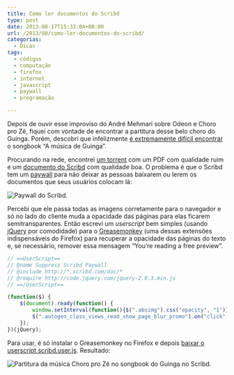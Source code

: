 ```yaml
---
title: Como ler documentos do Scribd
type: post
date: 2013-08-17T15:33:04+00:00
url: /2013/08/como-ler-documentos-do-scribd/
categorias:
  - Dicas
tags:
  - códigos
  - computação
  - firefox
  - internet
  - javascript
  - paywall
  - programação

---
```

<span class="embed-youtube" style="text-align:center; display: block;"></span>

Depois de ouvir esse improviso do André Mehmari sobre Odeon e Choro pro Zé, fiquei com vontade de encontrar a partitura desse belo choro do Guinga. Porém, descobri que infelizmente [é extremamente difícil encontrar][1] o songbook “A música de Guinga”.

Procurando na rede, encontrei [um torrent][2] com um PDF com qualidade ruim e um [documento do Scribd][3] com qualidade boa. O problema é que o Scribd tem um [paywall][4] para não deixar as pessoas baixarem ou lerem os documentos que seus usuários colocam lá:

![Paywall do Scribd.](/wp-content/uploads/2013/08/free-preview-650x468.png)

Percebi que ele passa todas as imagens corretamente para o navegador e só no lado do cliente muda a opacidade das páginas para elas ficarem semitransparentes. Então escrevi um _userscript_ bem simples (usando [jQuery][6] por comodidade) para o [Greasemonkey][7] (uma dessas extensões indispensáveis do Firefox) para recuperar a opacidade das páginas do texto e, se necessário, remover essa mensagem “You’re reading a free preview”.

```javascript
// ==UserScript==
// @name Suppress Scribd Paywall
// @include http://*.scribd.com/doc/*
// @require http://code.jquery.com/jquery-2.0.3.min.js
// ==/UserScript==

(function($) {
    $(document).ready(function() {
        window.setInterval(function(){$(".absimg").css("opacity", "1")}, 1000);
        $(".autogen_class_views_read_show_page_blur_promo").on("click", function(e) { $(this).hide(); });
    });
})(jQuery);
```

Para usar, é só instalar o Greasemonkey no Firefox e depois [baixar o userscript scribd.user.js][8]. Resultado:

![Partitura da música Choro pro Zé no songbook do Guinga no Scribd.](/wp-content/uploads/2013/08/choro-pro-ze-650x532.png)

 [1]: http://www.violao.org/topic/6896-songbook-a-musica-de-guinga/
 [2]: https://torrentz.eu/efd777a6a64d1dd7e53f358e388a6409925f5af6
 [3]: http://pt.scribd.com/doc/47928303/Songbook-A-Musica-de-Guinga
 [4]: /2013/07/como-ler-noticias-ilimitadas-de-folha-estadao-e-globo-sem-cadastro/
 [6]: http://jquery.com/
 [7]: https://addons.mozilla.org/en-US/firefox/addon/greasemonkey/
 [8]: /wp-content/uploads/2013/08/scribd.user.js

